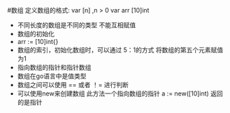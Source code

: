 #数组
定义数组的格式:
var <varName> [n]<type> ,n > 0
var arr [10]int

* 不同长度的数组是不同的类型 不能互相赋值
* 数组的初始化
* arr := [10]int{}
* 数组的索引，初始化数组时，可以通过 5：1的方式 将数组的第五个元素赋值为1
* 指向数组的指针和指针数组
* 数组在go语言中是值类型
* 数组之间可以使用 == 或者 ！= 进行判断
* 可以使用new来创建数组 此方法一个指向数组的指针
a := new([10]int) 返回的是指针

